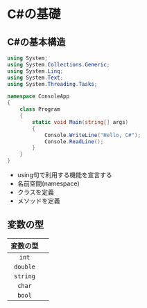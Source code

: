 # C#の基礎
## C#の基本構造

```csharp
using System;
using System.Collections.Generic;
using System.Linq;
using System.Text;
using System.Threading.Tasks;

namespace ConsoleApp
{
    class Program
    {
        static void Main(string[] args)
        {
            Console.WriteLine("Hello, C#");
            Console.ReadLine();
        }
    }
}
```

* using句で利用する機能を宣言する
* 名前空間(namespace)
* クラスを定義
* メソッドを定義

## 変数の型

|変数の型||
|:-:|:-:|
|`int`||
|`double`||
|`string`||
|`char`||
|`bool`||
